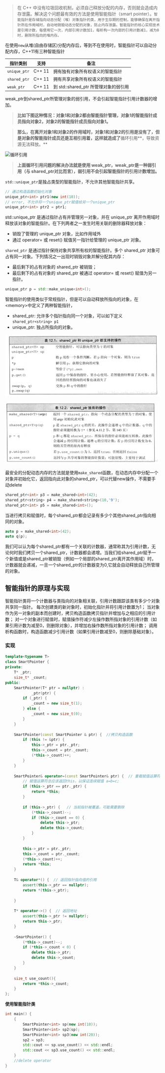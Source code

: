 > 在 C++ 中没有垃圾回收机制，必须自己释放分配的内存，否则就会造成内存泄露。解决这个问题最有效的方法是使用智能指针（smart pointer）。`智能指针是存储指向动态分配（堆）对象指针的类，用于生存期的控制，能够确保在离开指针所在作用域时，自动地销毁动态分配的对象，防止内存泄露。智能指针的核心实现技术是引用计数，每使用它一次，内部引用计数加1，每析构一次内部的引用计数减1，减为0时，删除所指向的堆内存。`
>

在使用`new`从堆(自由存储区)分配内存后，等到不在使用时，智能指针可以自动分配内存，C++11有三种智能指针

| 指针类别     | 支持   | 备注                                  |
| ------------ | ------ | ------------------------------------- |
| `unique_ptr` | C++ 11 | 拥有独有对象所有权语义的智能指针      |
| `shared_ptr` | C++ 11 | 拥有共享对象所有权语义的智能指针      |
| `weak_ptr`   | C++ 11 | 到 std::shared_ptr 所管理对象的弱引用 |

weak_ptr到shared_ptr所管理对象的弱引用，不会引起智能指针引用计数器的增加。

> **比如下图这种情况：对象1和对象2都由智能指针管理，对象1的智能指针成员指向对象2，对象2的智能指针成员指向对象1。**
>

> **那么，在离开对象1和对象2的作用域时，对象1和对象2的引用是没有了，但是对象的智能指针成员还是互相引用着，这样就造成了**循环引用**，导致资源无法释放。**
>

![](https://t11.baidu.com/it/u=1942006255,2387648339&fm=173&app=25&f=JPEG?w=640&h=289&s=09A27D32133A44234AD100DA000080B1)循环引用

> **上面循环引用问题的解决办法就是使用 weak_ptr，weak_ptr是一种弱引用（与 shared_ptr对比而言），弱引用不会引起智能指针的引用计数增加。**
>

`std::unique_ptr`是独占类型的智能指针，不允许其他智能指针共享。

```cpp
// 通过构造函数初始化对象
unique_ptr<int> ptr1(new int(10));
// error, 不允许将一个unique_ptr赋值给另一个unique_ptr
unique_ptr<int> ptr2 = ptr1;
```

std::unique_ptr 是通过指针占有并管理另一对象，并在 unique_ptr 离开作用域时释放该对象的智能指针。在下列两者之一发生时用关联的删除器释放对象：

* 销毁了管理的 unique_ptr 对象，比如作用域外
* 通过 operator= 或 reset() 赋值另一指针给管理的 unique_ptr 对象。

`shared_ptr` 是通过指针保持对象共享所有权的智能指针。多个 shared_ptr 对象可占有同一对象。下列情况之一出现时销毁对象并解分配其内存：

* 最后剩下的占有对象的 shared_ptr 被销毁；
* 最后剩下的占有对象的 shared_ptr 被通过 operator= 或 reset() 赋值为另一指针。

```cpp
unique_ptr p = std::make_unique<int>();
```

智能指针的使用类似于常规指针，但是可以自动释放所指向的对象，在\<memory>中定义了两种智能指针，

* shared_ptr: 允许多个指针指向同一个对象，可以如下定义`shared_ptr<string> p1`
* unique_ptr: 独占所指向的对象。

![这里写图片描述](assets/20180731100401174-20210406212619-q933yjm.png)

![这里写图片描述](assets/20180731100522166-20210406212723-w37rj68.png)

最安全的分配动态内存的方法就是使用`make_shared`函数，在动态内存中分配一个对象并初始化它，返回指向此对象的shared_ptr，可以代替new操作，不需要手动delete

```cpp
shared_ptr<int> p3 = make_shared<int>(42);
shared_ptr<string> p4 = make_shared<string>(10,'9');
shared_ptr<int> p5 = make_shared<int>();
```

当进行拷贝和赋值时，每个shared_ptr都会记录有多少个其他shared_ptr指向相同的对象。

```cpp
auto p = make_shared<int>(42);
auto q(p);
```

我们可以认为每个shared_ptr都有一个关联的计数器，通常称其为引用计数，无论何时我们拷贝一个shared_ptr，计数器都会递增。当我们给shared_ptr赋予一个新值或是shared_ptr被销毁（例如一个局部的shared_ptr离开其作用域）时，计数器就会递减，一旦一个shared_ptr的计数器变为0,它就会自动释放自己所管理的对象。

## 智能指针的原理与实现

智能指针类将一个计数器与类指向的对象相关联，引用计数跟踪该类有多少个对象共享同一指针。
每次创建类的新对象时，初始化指针并将引用计数置为1；
当对象作为另一对象的副本而创建时，拷贝构造函数拷贝指针并增加与之相应的引用计数；
对一个对象进行赋值时，赋值操作符减少左操作数所指对象的引用计数（如果引用计数为减至0，则删除对象），并增加右操作数所指对象的引用计数；
调用析构函数时，构造函数减少引用计数（如果引用计数减至0，则删除基础对象）。

### 实现

```cpp
template<typename T>
class SmartPointer {
private:
    T* _ptr;
    size_t* _count;
public:
    SmartPointer(T* ptr = nullptr) :
            _ptr(ptr) {
        if (_ptr) {
            _count = new size_t(1);
        } else {
            _count = new size_t(0);
        }
    }

    SmartPointer(const SmartPointer & ptr) {  //拷贝构造函数
        if (this != &ptr) {
            this->_ptr = ptr._ptr;
            this->_count = ptr._count;
            (*this->_count)++;
        }
    }

    SmartPointer& operator=(const SmartPointer& ptr) {  // 重载赋值运算符
        // 赋值运算符总应该返回this，以保证连续赋值 a=b=c;
        if (this->_ptr == ptr._ptr) {
            return *this;
        }

        if (this->_ptr) {   // 当前指针被覆盖，可能需要删除
            (*this->_count)--;
            if (this->_count == 0) {
                delete this->_ptr;
                delete this->_count;
            }
        }

        this->_ptr = ptr._ptr;
        this->_count = ptr._count;
        (*this->_count)++;
        return *this;
    }

    T& operator*() {  // 返回指针指向值的引用
        assert(this->_ptr == nullptr);
        return *(this->_ptr);

    }

    T* operator->() {  // 返回地址
        assert(this->_ptr != nullptr);  
        return this->_ptr;
    }

    ~SmartPointer() {
        (*this->_count)--;
        if (*this->_count < 0) {
            delete this->_ptr;
            delete this->_count;
        }
    }

    size_t use_count(){
        return *this->_count;
    }
};
```

**使用智能指针类**

```cpp
int main() {
    {
        SmartPointer<int> sp(new int(10));
        SmartPointer<int> sp2(sp);
        SmartPointer<int> sp3(new int(20));
        sp2 = sp3;
        std::cout << sp.use_count() << std::endl;
        std::cout << sp3.use_count() << std::endl;
    }
    //delete operator
}
```
